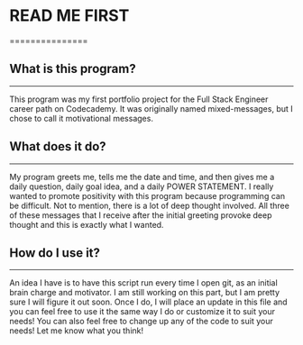 # READ ME FIRST
===============

## **What is this program?**
---------------------------

This program was my first portfolio project for the Full Stack Engineer career path on Codecademy.
It was originally named mixed-messages, but I chose to call it motivational messages.

## **What does it do?**
----------------------

My program greets me, tells me the date and time, and then gives me a daily question, daily goal idea, and a daily POWER STATEMENT. I really wanted to promote positivity with this program because programming can be difficult. Not to mention, there is a lot of deep thought involved. All three of these messages that I receive after the initial greeting provoke deep thought and this is exactly what I wanted.

## **How do I use it?**
----------------------

An idea I have is to have this script run every time I open git, as an initial brain charge and motivator. I am still working on this part, but I am pretty sure I will figure it out soon. Once I do, I will place an update in this file and you can feel free to use it the same way I do or customize it to suit your needs! You can also feel free to change up any of the code to suit your needs! Let me know what you think!